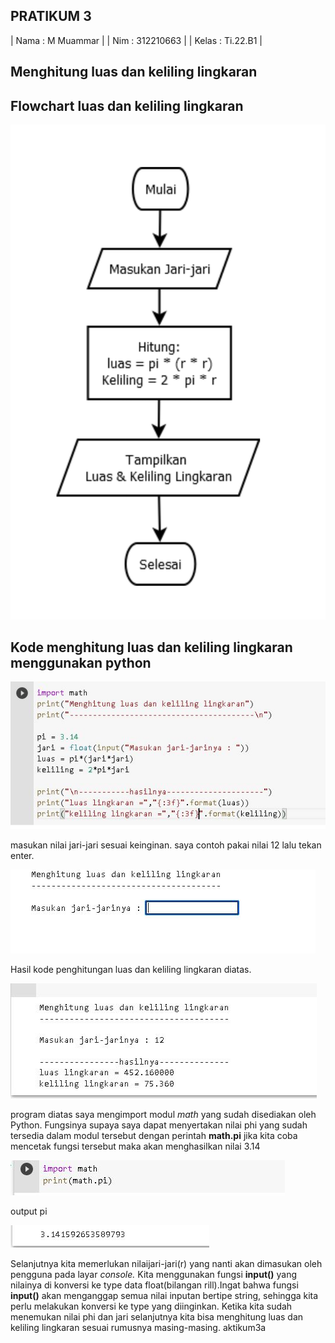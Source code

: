## PRATIKUM 3

| Nama : M Muammar |
| Nim  : 312210663 |
| Kelas  : Ti.22.B1  |

## Menghitung luas dan keliling lingkaran

## Flowchart luas dan keliling lingkaran

![image](img/Flowchart.jpg)


## Kode menghitung luas dan keliling lingkaran menggunakan python


![image](img/luas-keliling%20lingkaran.JPG)



masukan nilai jari-jari sesuai keinginan.
saya contoh pakai nilai 12 lalu tekan enter.


![image](img/nilaijari2.JPG)


Hasil kode penghitungan luas dan keliling lingkaran diatas.


![image](img/output.JPG)


program diatas saya mengimport modul _math_ yang sudah disediakan oleh Python. Fungsinya supaya saya dapat menyertakan nilai phi yang sudah tersedia dalam modul tersebut dengan perintah __math.pi__ jika kita coba mencetak fungsi tersebut maka akan menghasilkan nilai 3.14


![image](img/phi.JPG)

output pi


![image](img/output.phi.JPG)


Selanjutnya kita memerlukan nilaijari-jari(r) yang nanti akan dimasukan oleh pengguna pada layar _console._ Kita menggunakan fungsi __input()__ yang nilainya di konversi ke type data float(bilangan rill).Ingat bahwa fungsi __input()__ akan menganggap semua nilai inputan bertipe string, sehingga kita perlu melakukan konversi ke type yang diinginkan.
Ketika kita sudah menemukan nilai phi dan jari selanjutnya kita bisa menghitung luas dan keliling lingkaran sesuai rumusnya masing-masing.
aktikum3a
